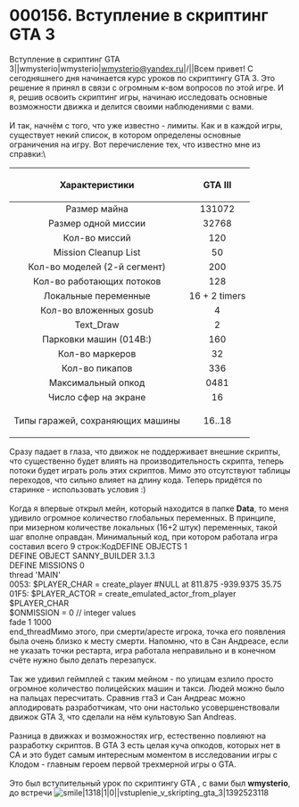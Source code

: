 # 000156. Вступление в скриптинг GTA 3

Вступление в скриптинг GTA 3||wmysterio|wmysterio|wmysterio@yandex.ru|/||Всем привет! С сегодняшнего дня начинается курс уроков по скриптингу GTA 3. Это решение я принял в связи с огромным к-вом вопросов по этой игре. И я, решив освоить скриптинг игры, начинаю исследовать основные возможности движка и делится своими наблюдениями с вами.\
\
И так, начнём с того, что уже известно - лимиты. Как и в каждой игры, существует некий список, в котором определены основные ограничения на игру. Вот перечисление тех, что известно мне из справки:\


|  <p><strong>Характеристики</strong><br></p> |  **GTA III**  |
| :-----------------------------------------: | :-----------: |
|                 Размер майна                |     131072    |
|             Размер одной миссии             |     32768     |
|                Кол-во миссий                |      120      |
|            Mission Cleanup List             |       50      |
|         Кол-во моделей (2-й сегмент)        |      200      |
|          Кол-во работающих потоков          |      128      |
|             Локальные переменные            | 16 + 2 timers |
|            Кол-во вложенных gosub           |       4       |
|                  Text\_Draw                 |       2       |
|            Парковки машин (014B:)           |      160      |
|               Кол-во маркеров               |       32      |
|                Кол-во пикапов               |      336      |
|              Максимальный опкод             |      0481     |
|             Число сфер на экране            |       16      |
| <p>Типы гаражей, сохраняющих машины<br></p> |     16..18    |

Сразу падает в глаза, что движок не поддерживает внешние скрипты, что существенно будет влиять на производительность скрипта, теперь потоки будет играть роль этих скриптов. Мимо это отсутствуют таблицы переходов, что сильно влияет на длину кода. Теперь придётся по старинке - использовать условия :)\
\
Когда я впервые открыл мейн, который находится в папке **Data**, то меня удивило огромное количество глобальных переменных. В принципе, при мизерном количестве локальных (16+2 штук) переменных, такой шаг вполне оправдан. Минимальный код, при котором работала игра составил всего 9 строк:КодDEFINE OBJECTS 1\
DEFINE OBJECT SANNY\_BUILDER 3.1.3  \
DEFINE MISSIONS 0\
thread 'MAIN'\
0053: $PLAYER\_CHAR = create\_player #NULL at 811.875 -939.9375 35.75\
01F5: $PLAYER\_ACTOR = create\_emulated\_actor\_from\_player $PLAYER\_CHAR\
$ONMISSION = 0 // integer values\
fade 1 1000\
end\_threadМимо этого, при смерти/аресте игрока, точка его появления была очень близко к месту смерти. Напомню, что в Сан Андреасе, если не указать точки рестарта, игра работала неправильно и в конечном счёте нужно было делать перезапуск.\
\
Так же удивил геймплей с таким мейном - по улицам езлило просто огромное количество полицейских машин и такси. Людей можно было на пальцах пересчитать. Сравнив гта3 и Сан Андреас можно аплодировать разработчикам, что они настолько усовершенствовали движок GTA 3, что сделали на нём культовую San Andreas.\
\
Разница в движках и возможностях игр, естественно повлияют на разработку скриптов. В GTA 3 есть целая куча опкодов, которых нет в СА и это будет самым интересным моментом в исследовании игры с Клодом - главным героем первой трехмерной игры о GTA.\
\
Это был вступительный урок по скриптингу GTA , с вами был **wmysterio**, до встречи ![smile](http://s49.ucoz.net/sm/15/smile.gif)|1318|1|0||vstuplenie\_v\_skripting\_gta\_3|1392523118
